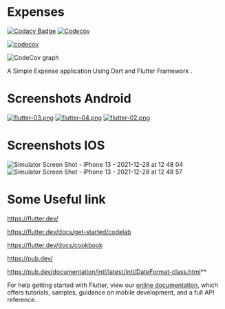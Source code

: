 # Expenses

[![Codacy Badge](https://api.codacy.com/project/badge/Grade/98bda0d78839447786ca777f05761adc)](https://app.codacy.com/gh/Vimalraj-Vijay/Expense----Flutter-App?utm_source=github.com&utm_medium=referral&utm_content=Vimalraj-Vijay/Expense----Flutter-App&utm_campaign=Badge_Grade_Settings)
[![Codecov](https://github.com/Vimalraj-Vijay/Expense----Flutter-App/actions/workflows/codecov.yml/badge.svg)](https://github.com/Vimalraj-Vijay/Expense----Flutter-App/actions/workflows/codecov.yml)

[![codecov](https://codecov.io/gh/Vimalraj-Vijay/Expense----Flutter-App/branch/master/graph/badge.svg?token=UBJOQAX04T)](https://codecov.io/gh/Vimalraj-Vijay/Expense----Flutter-App)

![CodeCov graph](https://codecov.io/gh/Vimalraj-Vijay/Expense----Flutter-App/branch/master/graphs/sunburst.svg?token=UBJOQAX04T)

A Simple Expense application Using Dart and Flutter Framework .

# Screenshots Android
[![flutter-03.png](https://i.postimg.cc/dVVkcXKY/flutter-03.png)](https://postimg.cc/WhxbM53W)
[![flutter-04.png](https://i.postimg.cc/j2h5G6g2/flutter-04.png)](https://postimg.cc/QKHh77rZ)
[![flutter-02.png](https://i.postimg.cc/sDR7qwXj/flutter-02.png)](https://postimg.cc/7bm5T10d)

# Screenshots IOS
![Simulator Screen Shot - iPhone 13 - 2021-12-28 at 12 48 04](https://user-images.githubusercontent.com/37204020/147540204-8b25272a-ec02-4869-9634-38623b42502a.png)
![Simulator Screen Shot - iPhone 13 - 2021-12-28 at 12 48 57](https://user-images.githubusercontent.com/37204020/147540277-6e9c776b-c4a7-4877-af27-578cf6e685ac.png)


# Some Useful link
https://flutter.dev/

https://flutter.dev/docs/get-started/codelab

https://flutter.dev/docs/cookbook

https://pub.dev/

https://pub.dev/documentation/intl/latest/intl/DateFormat-class.html**


For help getting started with Flutter, view our
[online documentation](https://flutter.dev/docs), which offers tutorials,
samples, guidance on mobile development, and a full API reference.
